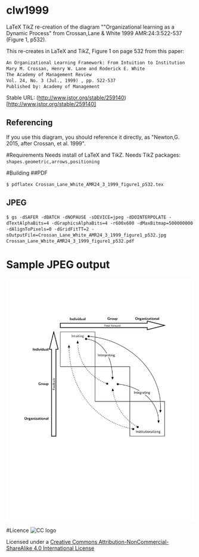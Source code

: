 # clw1999
LaTeX TikZ re-creation of the diagram ""Organizational learning as a Dynamic Process" from Crossan,Lane &amp; White 1999 AMR:24:3:522-537 (Figure 1, p532).

This re-creates in LaTeX and TikZ, Figure 1 on page 532 from this paper:
```
An Organizational Learning Framework: From Intuition to Institution
Mary M. Crossan, Henry W. Lane and Roderick E. White
The Academy of Management Review
Vol. 24, No. 3 (Jul., 1999) , pp. 522-537
Published by: Academy of Management
```
Stable URL: (http://www.jstor.org/stable/259140)[http://www.jstor.org/stable/259140]

## Referencing
If you use this diagram, you should reference it directly, as "Newton,G. 2015, after Crossan, et al. 1999".

#Requirements
Needs install of LaTeX and TikZ.
Needs TikZ packages: `shapes.geometric,arrows,positioning`

#Building
##PDF
```
$ pdflatex Crossan_Lane_White_AMR24_3_1999_figure1_p532.tex
```

## JPEG
```
$ gs -dSAFER -dBATCH -dNOPAUSE -sDEVICE=jpeg -dDOINTERPOLATE -dTextAlphaBits=4 -dGraphicsAlphaBits=4 -r600x600 -dMaxBitmap=500000000 -dAlignToPixels=0 -dGridFitTT=2 -sOutputFile=Crossan_Lane_White_AMR24_3_1999_figure1_p532.jpg Crossan_Lane_White_AMR24_3_1999_figure1_p532.pdf
```

# Sample JPEG output


![alt text](https://raw.githubusercontent.com/gnewton/clw1999/master/Crossan_Lane_White_AMR24_3_1999_figure1_p532.jpg)


#Licence
![CC logo](https://i.creativecommons.org/l/by-nc-sa/4.0/88x31.png)

Licensed under a [Creative Commons Attribution-NonCommercial-ShareAlike 4.0 International License](http://creativecommons.org/licenses/by-nc-sa/4.0/)

